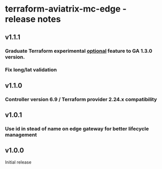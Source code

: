 # terraform-aviatrix-mc-edge - release notes

## v1.1.1

### Graduate Terraform experimental [optional](https://www.terraform.io/language/expressions/type-constraints#optional-object-type-attributes) feature to GA 1.3.0 version.

### Fix long/lat validation

## v1.1.0

### Controller version 6.9 / Terraform provider 2.24.x compatibility

## v1.0.1

### Use id in stead of name on edge gateway for better lifecycle management

## v1.0.0
Initial release